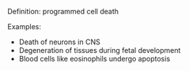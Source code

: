 Definition: programmed cell death

Examples:
- Death of neurons in CNS
- Degeneration of tissues during fetal development
- Blood cells like eosinophils undergo apoptosis